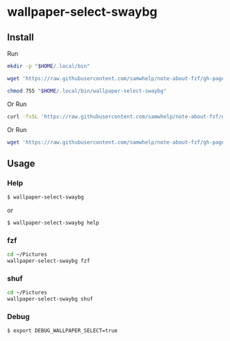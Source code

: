 
# wallpaper-select-swaybg

## Install

Run

``` sh
mkdir -p "$HOME/.local/bin"

wget 'https://raw.githubusercontent.com/samwhelp/note-about-fzf/gh-pages/_demo/project/wallpaper-select/wallpaper-select-swaybg/wallpaper-select-swaybg' -O "$HOME/.local/bin/wallpaper-select-swaybg"

chmod 755 "$HOME/.local/bin/wallpaper-select-swaybg"
```

Or Run

``` sh
curl -fsSL 'https://raw.githubusercontent.com/samwhelp/note-about-fzf/gh-pages/_demo/project/wallpaper-select/wallpaper-select-swaybg/remote-install.sh' | bash
```

Or Run

``` sh
wget 'https://raw.githubusercontent.com/samwhelp/note-about-fzf/gh-pages/_demo/project/wallpaper-select/wallpaper-select-swaybg/remote-install.sh' -q -O - | bash
```


## Usage


### Help

``` sh
$ wallpaper-select-swaybg
```

or

``` sh
$ wallpaper-select-swaybg help
```

### fzf

``` sh
cd ~/Pictures
wallpaper-select-swaybg fzf
```


### shuf

``` sh
cd ~/Pictures
wallpaper-select-swaybg shuf
```


### Debug

``` sh
$ export DEBUG_WALLPAPER_SELECT=true
```
